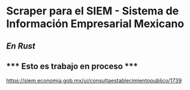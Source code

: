 # Scraper para el SIEM - Sistema de Información Empresarial Mexicano
## *En Rust*

## *** Esto es trabajo en proceso ***

https://siem.economia.gob.mx/ui/consultaestablecimientopublico/1739


